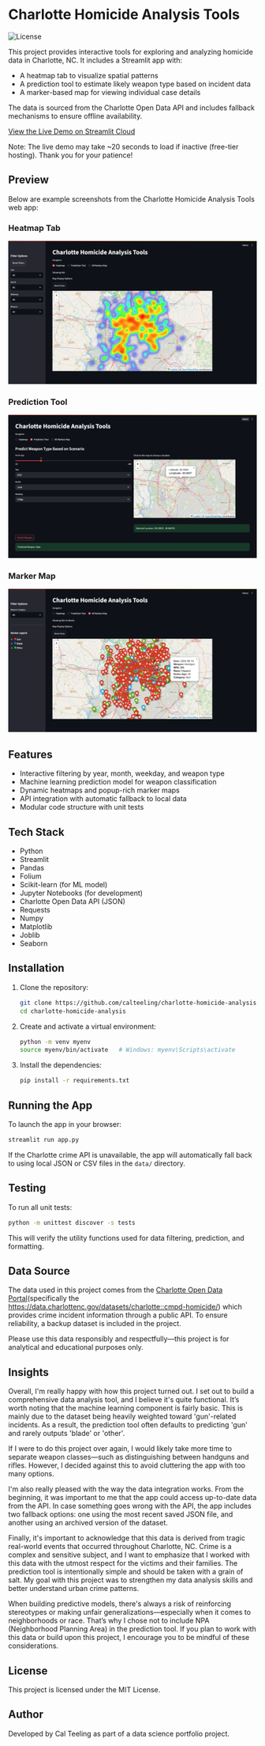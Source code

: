 # Charlotte Homicide Analysis Tools
![License](https://img.shields.io/badge/License-MIT-green.svg)


This project provides interactive tools for exploring and analyzing homicide data in Charlotte, NC. It includes a Streamlit app with:

- A heatmap tab to visualize spatial patterns
- A prediction tool to estimate likely weapon type based on incident data
- A marker-based map for viewing individual case details

The data is sourced from the Charlotte Open Data API and includes fallback mechanisms to ensure offline availability.

[View the Live Demo on Streamlit Cloud](https://charlotte-homicide-analysis-2fuyobdrghuufwzitpudrr.streamlit.app/)

Note: The live demo may take ~20 seconds to load if inactive (free-tier hosting). Thank you for your patience!
## Preview

Below are example screenshots from the Charlotte Homicide Analysis Tools web app:

### Heatmap Tab
![Heatmap](screenshots/heatmap.png)

### Prediction Tool
![Prediction Tool](screenshots/prediction_tool.png)

### Marker Map
![Marker Map](screenshots/marker_map.png)

## Features

- Interactive filtering by year, month, weekday, and weapon type
- Machine learning prediction model for weapon classification
- Dynamic heatmaps and popup-rich marker maps
- API integration with automatic fallback to local data
- Modular code structure with unit tests

## Tech Stack

- Python
- Streamlit
- Pandas
- Folium
- Scikit-learn (for ML model)
- Jupyter Notebooks (for development)
- Charlotte Open Data API (JSON)
- Requests
- Numpy
- Matplotlib
- Joblib
- Seaborn

## Installation

1. Clone the repository:

   ```bash
   git clone https://github.com/calteeling/charlotte-homicide-analysis.git
   cd charlotte-homicide-analysis
   ```

2. Create and activate a virtual environment:

   ```bash
   python -m venv myenv
   source myenv/bin/activate   # Windows: myenv\Scripts\activate
   ```

3. Install the dependencies:

   ```bash
   pip install -r requirements.txt
   ```

## Running the App

To launch the app in your browser:

```bash
streamlit run app.py
```
If the Charlotte crime API is unavailable, the app will automatically fall back to using local JSON or CSV files in the `data/` directory.

## Testing

To run all unit tests:

```bash
python -m unittest discover -s tests
```
This will verify the utility functions used for data filtering, prediction, and formatting.

## Data Source

The data used in this project comes from the [Charlotte Open Data Portal](https://data.charlottenc.gov/)(specifically the https://data.charlottenc.gov/datasets/charlotte::cmpd-homicide/) which provides crime incident information through a public API. To ensure reliability, a backup dataset is included in the project.

Please use this data responsibly and respectfully—this project is for analytical and educational purposes only.

## Insights
Overall, I'm really happy with how this project turned out. I set out to build a comprehensive data analysis tool, and I believe it's quite functional. It’s worth noting that the machine learning component is fairly basic. This is mainly due to the dataset being heavily weighted toward 'gun'-related incidents. As a result, the prediction tool often defaults to predicting 'gun' and rarely outputs 'blade' or 'other'.

If I were to do this project over again, I would likely take more time to separate weapon classes—such as distinguishing between handguns and rifles. However, I decided against this to avoid cluttering the app with too many options.

I'm also really pleased with the way the data integration works. From the beginning, it was important to me that the app could access up-to-date data from the API. In case something goes wrong with the API, the app includes two fallback options: one using the most recent saved JSON file, and another using an archived version of the dataset.

Finally, it's important to acknowledge that this data is derived from tragic real-world events that occurred throughout Charlotte, NC. Crime is a complex and sensitive subject, and I want to emphasize that I worked with this data with the utmost respect for the victims and their families. The prediction tool is intentionally simple and should be taken with a grain of salt. My goal with this project was to strengthen my data analysis skills and better understand urban crime patterns.

When building predictive models, there's always a risk of reinforcing stereotypes or making unfair generalizations—especially when it comes to neighborhoods or race. That’s why I chose not to include NPA (Neighborhood Planning Area) in the prediction tool. If you plan to work with this data or build upon this project, I encourage you to be mindful of these considerations.

## License

This project is licensed under the MIT License.

## Author

Developed by Cal Teeling as part of a data science portfolio project.
